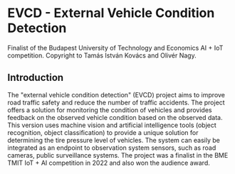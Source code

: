 # EVCD - External Vehicle Condition Detection

Finalist of the Budapest University of Technology and Economics AI + IoT competition. 
Copyright to Tamás István Kovács and Olivér Nagy.

## Introduction
The "external vehicle condition detection" (EVCD) project aims to improve road traffic safety and reduce the number of traffic accidents. The project offers a solution for monitoring the condition of vehicles and provides feedback on the observed vehicle condition based on the observed data. This version uses machine vision and artificial intelligence tools (object recognition, object classification) to provide a unique solution for determining the tire pressure level of vehicles. The system can easily be integrated as an endpoint to observation system sensors, such as road cameras, public surveillance systems. The project was a finalist in the BME TMIT IoT + AI competition in 2022 and also won the audience award.
